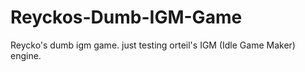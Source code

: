 # Reyckos-Dumb-IGM-Game
Reycko's dumb igm game. just testing orteil's IGM (Idle Game Maker) engine.
